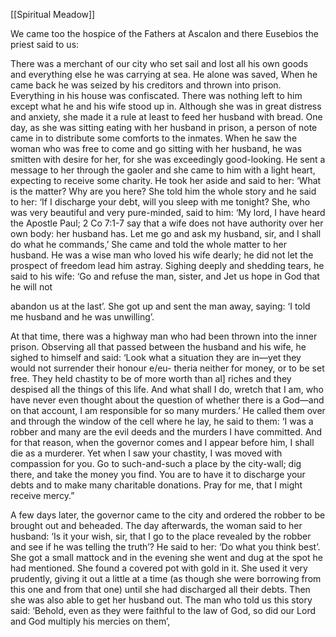 [[Spiritual Meadow]]
 
We came too the hospice of the Fathers at Ascalon and there Eusebios the priest said to us:  
 
There was a merchant of our city who set sail and lost all his own goods and everything else he was carrying at sea. He alone was saved, When he came back he was seized by his creditors and thrown into prison. Everything in his house was confiscated. There was nothing left to him except what he and his wife stood up in. Although she was in great distress and anxiety, she made it a rule at least to feed her husband with bread. One day, as she was sitting eating with her husband in prison, a person of note came in to distribute some comforts to the inmates. When he saw the woman who was free to come and go sitting with her husband, he was smitten with desire for her, for she was exceedingly good-looking. He sent a message to her through the gaoler and she came to him with a light heart, expecting to receive some charity. He took her aside and said to her: ‘What is the matter? Why are you here? She told him the whole story and he said to her: ‘If I discharge your debt, will you sleep with me tonight? She, who was very beautiful and very pure-minded, said to him: ‘My lord, I have heard the Apostle Paul; 2 Co 7:1-7 say that a wife does not have authority over her own body: her husband has. Let me go and ask my husband, sir, and I shall do what he commands,’ She came and told the whole matter to her husband. He was a wise man who loved his wife dearly; he did not let the prospect of freedom lead him astray. Sighing deeply and shedding tears, he said to his wife: ‘Go and refuse the man, sister, and Jet us hope in God that he will not  
 
abandon us at the last’. She got up and sent the man away, saying: ‘I told me husband and he was unwilling’.  
 
At that time, there was a highway man who had been thrown into the inner prison. Observing all that passed between the husband and his wife, he sighed to himself and said: ‘Look what a situation they are in—yet they would not surrender their honour e/eu- theria neither for money, or to be set free. They held chastity to be of more worth than al] riches and they despised all the things of this life. And what shall I do, wretch that I am, who have never even thought about the question of whether there is a God—and on that account, I am responsible for so many murders.’ He called them over and through the window of the cell where he lay, he said to them: ‘I was a robber and many are the evil deeds and the murders I have committed. And for that reason, when the governor comes and I appear before him, I shall die as a murderer. Yet when I saw your chastity, I was moved with compassion for you. Go to such-and-such a place by the city-wall; dig there, and take the money you find. You are to have it to discharge your debts and to make many charitable donations. Pray for me, that I might receive mercy.”  
 
A few days later, the governor came to the city and ordered the robber to be brought out and beheaded. The day afterwards, the woman said to her husband: ‘Is it your wish, sir, that I go to the place revealed by the robber and see if he was telling the truth’? He said to her: ‘Do what you think best’. She got a small mattock and in the evening she went and dug at the spot he had mentioned. She found a covered pot with gold in it. She used it very prudently, giving it out a little at a time (as though she were borrowing from this one and from that one) until she had discharged all their debts. Then she was also able to get her husband out. The man who told us this story said: ‘Behold, even as they were faithful to the law of God, so did our Lord and God multiply his mercies on them’,
